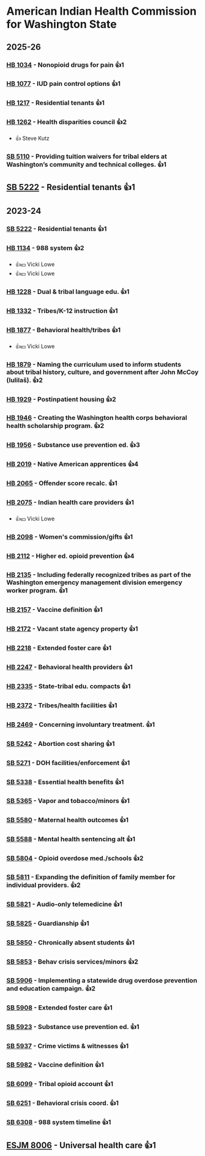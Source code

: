 # American Indian Health Commission for Washington State
## 2025-26

### [HB 1034](/bill/2025-26/hb/1034/) - Nonopioid drugs for pain 👍1  

### [HB 1077](/bill/2025-26/hb/1077/) - IUD pain control options 👍1  

### [HB 1217](/bill/2025-26/hb/1217/) - Residential tenants 👍1  

### [HB 1262](/bill/2025-26/hb/1262/) - Health disparities council 👍2  
* 👍 Steve Kutz

### [SB 5110](/bill/2025-26/sb/5110/) - Providing tuition waivers for tribal elders at Washington’s community and technical colleges. 👍1  

## [SB 5222](/bill/2025-26/sb/5222/) - Residential tenants 👍1  

## 2023-24

### [SB 5222](/bill/2023-24/sb/5222/) - Residential tenants 👍1  

### [HB 1134](/bill/2023-24/hb/1134/) - 988 system 👍2  
* 👍💵 Vicki Lowe
* 👍💵 Vicki Lowe

### [HB 1228](/bill/2023-24/hb/1228/) - Dual & tribal language edu. 👍1  

### [HB 1332](/bill/2023-24/hb/1332/) - Tribes/K-12 instruction 👍1  

### [HB 1877](/bill/2023-24/hb/1877/) - Behavioral health/tribes 👍1  
* 👍💵 Vicki Lowe

### [HB 1879](/bill/2023-24/hb/1879/) - Naming the curriculum used to inform students about tribal history, culture, and government after John McCoy (lulilaš). 👍2  

### [HB 1929](/bill/2023-24/hb/1929/) - Postinpatient housing 👍2  

### [HB 1946](/bill/2023-24/hb/1946/) - Creating the Washington health corps behavioral health scholarship program. 👍2  

### [HB 1956](/bill/2023-24/hb/1956/) - Substance use prevention ed. 👍3  

### [HB 2019](/bill/2023-24/hb/2019/) - Native American apprentices 👍4  

### [HB 2065](/bill/2023-24/hb/2065/) - Offender score recalc. 👍1  

### [HB 2075](/bill/2023-24/hb/2075/) - Indian health care providers 👍1  
* 👍💵 Vicki Lowe

### [HB 2098](/bill/2023-24/hb/2098/) - Women's commission/gifts 👍1  

### [HB 2112](/bill/2023-24/hb/2112/) - Higher ed. opioid prevention 👍4  

### [HB 2135](/bill/2023-24/hb/2135/) - Including federally recognized tribes as part of the Washington emergency management division emergency worker program. 👍1  

### [HB 2157](/bill/2023-24/hb/2157/) - Vaccine definition 👍1  

### [HB 2172](/bill/2023-24/hb/2172/) - Vacant state agency property 👍1  

### [HB 2218](/bill/2023-24/hb/2218/) - Extended foster care 👍1  

### [HB 2247](/bill/2023-24/hb/2247/) - Behavioral health providers 👍1  

### [HB 2335](/bill/2023-24/hb/2335/) - State-tribal edu. compacts 👍1  

### [HB 2372](/bill/2023-24/hb/2372/) - Tribes/health facilities 👍1  

### [HB 2469](/bill/2023-24/hb/2469/) - Concerning involuntary treatment. 👍1  

### [SB 5242](/bill/2023-24/sb/5242/) - Abortion cost sharing 👍1  

### [SB 5271](/bill/2023-24/sb/5271/) - DOH facilities/enforcement 👍1  

### [SB 5338](/bill/2023-24/sb/5338/) - Essential health benefits 👍1  

### [SB 5365](/bill/2023-24/sb/5365/) - Vapor and tobacco/minors 👍1  

### [SB 5580](/bill/2023-24/sb/5580/) - Maternal health outcomes 👍1  

### [SB 5588](/bill/2023-24/sb/5588/) - Mental health sentencing alt 👍1  

### [SB 5804](/bill/2023-24/sb/5804/) - Opioid overdose med./schools 👍2  

### [SB 5811](/bill/2023-24/sb/5811/) - Expanding the definition of family member for individual providers. 👍2  

### [SB 5821](/bill/2023-24/sb/5821/) - Audio-only telemedicine 👍1  

### [SB 5825](/bill/2023-24/sb/5825/) - Guardianship 👍1  

### [SB 5850](/bill/2023-24/sb/5850/) - Chronically absent students 👍1  

### [SB 5853](/bill/2023-24/sb/5853/) - Behav crisis services/minors 👍2  

### [SB 5906](/bill/2023-24/sb/5906/) - Implementing a statewide drug overdose prevention and education campaign. 👍2  

### [SB 5908](/bill/2023-24/sb/5908/) - Extended foster care 👍1  

### [SB 5923](/bill/2023-24/sb/5923/) - Substance use prevention ed. 👍1  

### [SB 5937](/bill/2023-24/sb/5937/) - Crime victims & witnesses 👍1  

### [SB 5982](/bill/2023-24/sb/5982/) - Vaccine definition 👍1  

### [SB 6099](/bill/2023-24/sb/6099/) - Tribal opioid account 👍1  

### [SB 6251](/bill/2023-24/sb/6251/) - Behavioral crisis coord. 👍1  

### [SB 6308](/bill/2023-24/sb/6308/) - 988 system timeline 👍1  

## [ESJM 8006](/bill/2023-24/esjm/8006/) - Universal health care 👍1  
